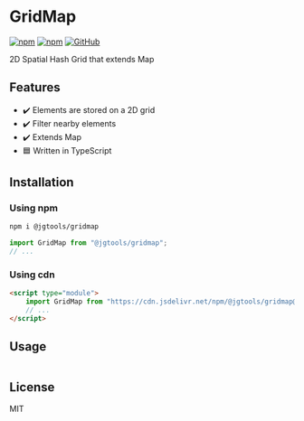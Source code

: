 # GridMap

[![npm](https://img.shields.io/npm/v/@jgtools/gridmap)](https://www.npmjs.com/package/@jgtools/gridmap)
[![npm](https://img.shields.io/npm/dm/@jgtools/gridmap)](https://www.npmjs.com/package/@jgtools/gridmap)
[![GitHub](https://img.shields.io/github/license/jgtools/gridmap)](https://github.com/git/git-scm.com/blob/main/MIT-LICENSE.txt)

2D Spatial Hash Grid that extends Map

## Features

- :heavy_check_mark: Elements are stored on a 2D grid
- :heavy_check_mark: Filter nearby elements
- :heavy_check_mark: Extends Map
- :blue_square: Written in TypeScript

## Installation

### Using npm

```bash
npm i @jgtools/gridmap
```

```javascript
import GridMap from "@jgtools/gridmap";
// ...
```

### Using cdn

```html
<script type="module">
    import GridMap from "https://cdn.jsdelivr.net/npm/@jgtools/gridmap@1.0.0/dist/index.min.js";
    // ...
</script>
```

## Usage

```javascript
```

## License

MIT
